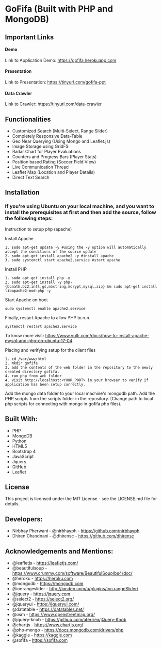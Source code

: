 # GoFifa (Built with PHP and MongoDB)

## Important Links 

#### Demo 
Link to Application Demo: https://gofifa.herokuapp.com

#### Presentation
Link to Presentation: https://tinyurl.com/gofifa-ppt

#### Data Crawler
Link to Crawler: https://tinyurl.com/data-crawler

## Functionalities 
- Customized Search (Multi-Select, Range Slider)
- Completely Responsive Data-Table
- Geo Near Querying (Using Mongo and Leaflet.js)
- Image Storage using GridFS
- Radar Chart for Player Evaluations
- Counters and Progress Bars (Player Stats)
- Position based Rating (Soccer Field View)
- Live Communication Thread 
- Leaflet Map (Location and Player Details)
- Direct Text Search 

## Installation

### If you're using Ubuntu on your local machine, and you want to install the prerequisites at first and then add the source, follow the following steps:

Instruction to setup php (apache)

Install Apache
```
1. sudo apt-get update -y #using the -y option will automatically accept the conditions of the source update
2. sudo apt-get install apache2 -y #install apache
3. sudo systemctl start apache2.service #start apache
```

Install PHP
```
1. sudo apt-get install php -y
2. sudo apt-get install -y php-{bcmath,bz2,intl,gd,mbstring,mcrypt,mysql,zip} && sudo apt-get install libapache2-mod-php -y
```

Start Apache on boot
```
sudo systemctl enable apache2.service
```

Finally, restart Apache to allow PHP to run.
```
systemctl restart apache2.service
```

To know more visit: https://www.vultr.com/docs/how-to-install-apache-mysql-and-php-on-ubuntu-17-04

Placing and verifying setup for the client files
```
1. cd /var/www/html
2. mkdir gofifa
3. add the contents of the web folder in the repository to the newly created directory gofifa.
4. run php from web folder
4. visit http://localhost:<YOUR_PORT> in your browser to verify if application has been setup correctly.
```
Add the mongo data folder to your local machine's mongodb path.
Add the PHP scripts from the scripts folder in the repository. (Change path to local php scripts for connecting with mongo in gofifa php files).  

## Built With:
- PHP
- MongoDB
- Python
- HTML5
- Bootstrap 4
- JavaScript
- Jquery
- GitHub
- Leaflet
    
## License
This project is licensed under the MIT License - see the LICENSE.md file for details. 

## Developers:
- Nirbhay Pherwani - @nirbhayph - https://github.com/nirbhayph 
- Dhiren Chandnani - @dhirensc - https://github.com/dhirensc 

## Acknowledgements and Mentions:
- @leafletjs - https://leafletjs.com/
- @beautifulsoup - https://www.crummy.com/software/BeautifulSoup/bs4/doc/
- @heroku - https://heroku.com
- @mongodb - https://mongodb.com
- @ionrangeslider - http://ionden.com/a/plugins/ion.rangeSlider/
- @jquery - https://jquery.com
- @select2 - https://select2.org/
- @jqueryui - https://jqueryui.com/
- @datatable - https://datatables.net/
- @osm - https://www.openstreetmap.org/
- @jquery-knob - https://github.com/aterrien/jQuery-Knob
- @chartjs - https://www.chartjs.org/
- @php-mongo - https://docs.mongodb.com/drivers/php
- @kaggle - https://kaggle.com
- @sofifa - https://sofifa.com

